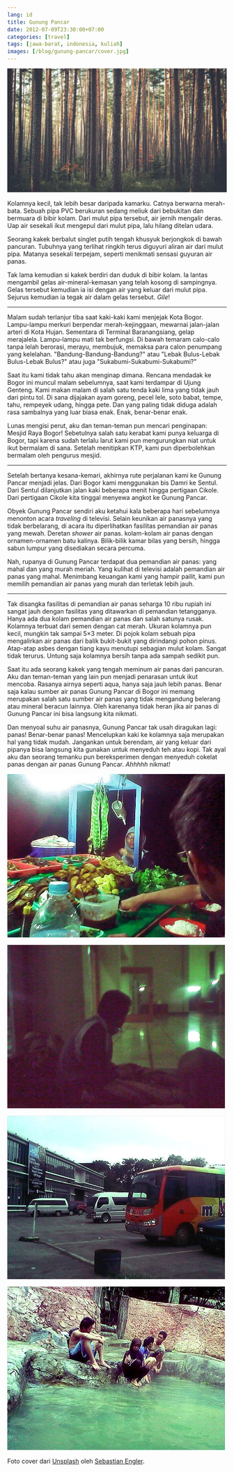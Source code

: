 ```yaml
---
lang: id
title: Gunung Pancar
date: 2012-07-09T23:30:00+07:00
categories: [travel]
tags: [jawa-barat, indonesia, kuliah]
images: [/blog/gunung-pancar/cover.jpg]
---
```

![Gunung Pancar](cover.jpg)

Kolamnya kecil, tak lebih besar daripada kamarku. Catnya berwarna merah-bata. Sebuah pipa PVC berukuran sedang meliuk dari bebukitan dan bermuara di bibir kolam. Dari mulut pipa tersebut, air jernih mengalir deras. Uap air sesekali ikut mengepul dari mulut pipa, lalu hilang ditelan udara.

Seorang kakek berbalut singlet putih tengah khusyuk berjongkok di bawah pancuran. Tubuhnya yang terlihat ringkih terus diguyuri aliran air dari mulut pipa. Matanya sesekali terpejam, seperti menikmati sensasi guyuran air panas.

Tak lama kemudian si kakek berdiri dan duduk di bibir kolam. Ia lantas mengambil gelas air-mineral-kemasan yang telah kosong di sampingnya. Gelas tersebut kemudian ia isi dengan air yang keluar dari mulut pipa. Sejurus kemudian ia tegak air dalam gelas tersebut. *Gile*!

<hr class="section-break">

Malam sudah terlanjur tiba saat kaki-kaki kami menjejak Kota Bogor. Lampu-lampu merkuri berpendar merah-kejinggaan, mewarnai jalan-jalan arteri di Kota Hujan. Sementara di Terminal Baranangsiang, gelap merajalela. Lampu-lampu mati tak berfungsi. Di bawah temaram calo-calo tanpa lelah berorasi, merayu, membujuk, memaksa para calon penumpang yang kelelahan. "Bandung-Bandung-Bandung?" atau "Lebak Bulus-Lebak Bulus-Lebak Bulus?" atau juga "Sukabumi-Sukabumi-Sukabumi?"

Saat itu kami tidak tahu akan menginap dimana. Rencana mendadak ke Bogor ini muncul malam sebelumnya, saat kami terdampar di Ujung Genteng. Kami makan malam di salah satu tenda kaki lima yang tidak jauh dari pintu tol. Di sana dijajakan ayam goreng, pecel lele, soto babat, tempe, tahu, rempeyek udang, hingga pete. Dan yang paling tidak diduga adalah rasa sambalnya yang luar biasa enak. Enak, benar-benar enak.

Lunas mengisi perut, aku dan teman-teman pun mencari penginapan: Mesjid Raya Bogor! Sebetulnya salah satu kerabat kami punya keluarga di Bogor, tapi karena sudah terlalu larut kami pun mengurungkan niat untuk ikut bermalam di sana. Setelah menitipkan KTP, kami pun diperbolehkan bermalam oleh pengurus mesjid.

<hr class="section-break">

Setelah bertanya kesana-kemari, akhirnya rute perjalanan kami ke Gunung Pancar menjadi jelas. Dari Bogor kami menggunakan bis Damri ke Sentul. Dari Sentul dilanjutkan jalan kaki beberapa menit hingga pertigaan Cikole. Dari pertigaan Cikole kita tinggal menyewa angkot ke Gunung Pancar.

Obyek Gunung Pancar sendiri aku ketahui kala beberapa hari sebelumnya menonton acara *traveling* di televisi. Selain keunikan air panasnya yang tidak berbelarang, di acara itu diperlihatkan fasilitas pemandian air panas yang mewah. Deretan *shower* air panas. kolam-kolam air panas dengan ornamen-ornamen batu kalinya. Bilik-bilik kamar bilas yang bersih, hingga sabun lumpur yang disediakan secara percuma.

Nah, rupanya di Gunung Pancar terdapat dua pemandian air panas: yang mahal dan yang murah meriah. Yang kulihat di televisi adalah pemandian air panas yang mahal. Menimbang keuangan kami yang hampir pailit, kami pun memilih pemandian air panas yang murah dan terletak lebih jauh.

<hr class="section-break">

Tak disangka fasilitas di pemandian air panas seharga 10 ribu rupiah ini sangat jauh dengan fasilitas yang ditawarkan di pemandian tetangganya. Hanya ada dua kolam pemandian air panas dan salah satunya rusak. Kolamnya terbuat dari semen dengan cat merah. Ukuran kolamnya pun kecil, mungkin tak sampai 5×3 meter. Di pojok kolam sebuah pipa mengalirkan air panas dari balik bukit-bukit yang dirindangi pohon pinus. Atap-atap asbes dengan tiang kayu menutupi sebagian mulut kolam. Sangat tidak terurus. Untung saja kolamnya bersih tanpa ada sampah sedikit pun.

Saat itu ada seorang kakek yang tengah meminum air panas dari pancuran. Aku dan teman-teman yang lain pun menjadi penarasan untuk ikut mencoba. Rasanya airnya seperti aqua, hanya saja jauh lebih panas. Benar saja kalau sumber air panas Gunung Pancar di Bogor ini memang merupakan salah satu sumber air panas yang tidak mengandung belerang atau mineral beracun lainnya. Oleh karenanya tidak heran jika air panas di Gunung Pancar ini bisa langsung kita nikmati.

Dan menyoal suhu air panasnya, Gunung Pancar tak usah diragukan lagi: panas! Benar-benar panas! Mencelupkan kaki ke kolamnya saja merupakan hal yang tidak mudah. Jangankan untuk berendam, air yang keluar dari pipanya bisa langsung kita gunakan untuk menyeduh teh atau kopi. Tak ayal aku dan seorang temanku pun bereksperimen dengan menyeduh cokelat panas dengan air panas Gunung Pancar. *Ahhhhh* nikmat!

![Makan malam di Bogor.](01-makan-malam-di-bogor.jpg)

![Bermalam di Mesjid Raya Bogor.](02-bermalam-di-mesjid-raya-bogor.jpg)

![Menunggu Damri di Botani Square.](03-naik-damri-dari-botani-square.jpg)

![Pemandian air panas di Gunung Pancar](04-gunung-pancar.jpg)

Foto cover dari [Unsplash](https://unsplash.com/photos/PLeo6LGc3AI) oleh [Sebastian Engler](https://unsplash.com/@snengl).
